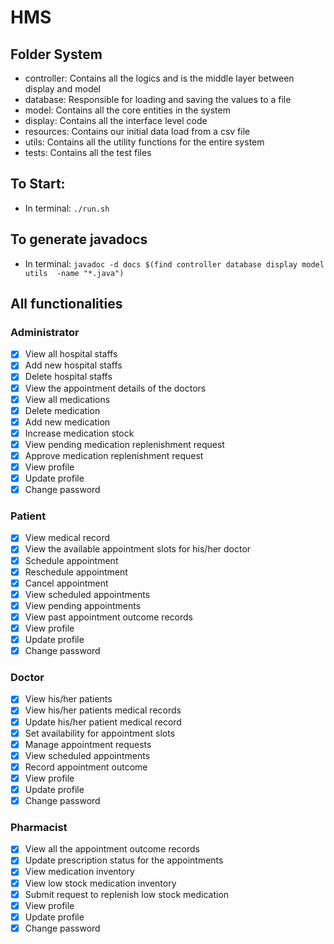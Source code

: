 # HMS

## Folder System

- controller: Contains all the logics and is the middle layer between display and model
- database: Responsible for loading and saving the values to a file
- model: Contains all the core entities in the system
- display: Contains all the interface level code
- resources: Contains our initial data load from a csv file
- utils: Contains all the utility functions for the entire system
- tests: Contains all the test files

## To Start:

- In terminal: `./run.sh`

## To generate javadocs

- In terminal: `javadoc -d docs $(find controller database display model utils  -name "*.java")`

## All functionalities

### Administrator

- [x] View all hospital staffs
- [x] Add new hospital staffs
- [x] Delete hospital staffs
- [x] View the appointment details of the doctors
- [x] View all medications
- [x] Delete medication
- [x] Add new medication
- [x] Increase medication stock
- [x] View pending medication replenishment request
- [x] Approve medication replenishment request
- [x] View profile
- [x] Update profile
- [x] Change password

### Patient

- [x] View medical record
- [x] View the available appointment slots for his/her doctor
- [x] Schedule appointment
- [x] Reschedule appointment
- [x] Cancel appointment
- [x] View scheduled appointments
- [x] View pending appointments
- [x] View past appointment outcome records
- [x] View profile
- [x] Update profile
- [x] Change password

### Doctor

- [x] View his/her patients
- [x] View his/her patients medical records
- [x] Update his/her patient medical record
- [x] Set availability for appointment slots
- [x] Manage appointment requests
- [x] View scheduled appointments
- [x] Record appointment outcome
- [x] View profile
- [x] Update profile
- [x] Change password

### Pharmacist

- [x] View all the appointment outcome records
- [x] Update prescription status for the appointments
- [x] View medication inventory
- [x] View low stock medication inventory
- [x] Submit request to replenish low stock medication 
- [x] View profile
- [x] Update profile
- [x] Change password
